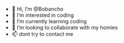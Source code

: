 - 👋 Hi, I’m @Bobancho
- 👀 I’m interested in coding
- 🌱 I’m currently learning coding
- 💞️ I’m looking to collaborate with my homies
- 📫 dont try to contact me

<!---
Bobancho/Bobancho is a ✨ special ✨ repository because its `README.md` (this file) appears on your GitHub profile.
You can click the Preview link to take a look at your changes.
--->

